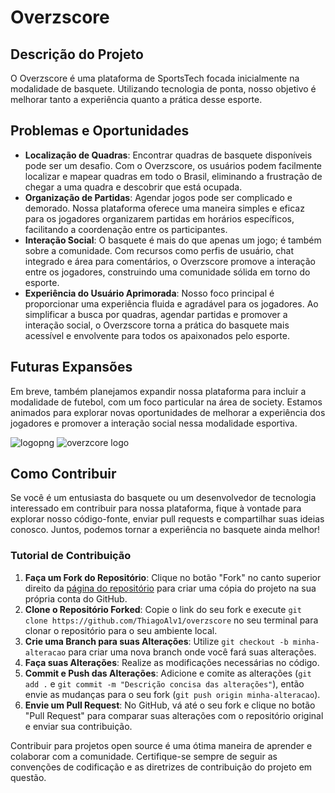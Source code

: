 # Overzscore

## Descrição do Projeto
O Overzscore é uma plataforma de SportsTech focada inicialmente na modalidade de basquete. Utilizando tecnologia de ponta, nosso objetivo é melhorar tanto a experiência quanto a prática desse esporte.

## Problemas e Oportunidades
- **Localização de Quadras**: Encontrar quadras de basquete disponíveis pode ser um desafio. Com o Overzscore, os usuários podem facilmente localizar e mapear quadras em todo o Brasil, eliminando a frustração de chegar a uma quadra e descobrir que está ocupada.
- **Organização de Partidas**: Agendar jogos pode ser complicado e demorado. Nossa plataforma oferece uma maneira simples e eficaz para os jogadores organizarem partidas em horários específicos, facilitando a coordenação entre os participantes.
- **Interação Social**: O basquete é mais do que apenas um jogo; é também sobre a comunidade. Com recursos como perfis de usuário, chat integrado e área para comentários, o Overzscore promove a interação entre os jogadores, construindo uma comunidade sólida em torno do esporte.
- **Experiência do Usuário Aprimorada**: Nosso foco principal é proporcionar uma experiência fluida e agradável para os jogadores. Ao simplificar a busca por quadras, agendar partidas e promover a interação social, o Overzscore torna a prática do basquete mais acessível e envolvente para todos os apaixonados pelo esporte.

## Futuras Expansões
Em breve, também planejamos expandir nossa plataforma para incluir a modalidade de futebol, com um foco particular na área de society. Estamos animados para explorar novas oportunidades de melhorar a experiência dos jogadores e promover a interação social nessa modalidade esportiva.

![logopng](https://github.com/ThiagoAlv1/overzscore/assets/101125484/5668b6b6-13f4-40ad-89a5-14f9b61ec68a) ![overzcore logo](https://github.com/ThiagoAlv1/overzscore/assets/101125484/5a7f9b00-21a6-4e3e-8ff9-fa41e4eda986)


## Como Contribuir
Se você é um entusiasta do basquete ou um desenvolvedor de tecnologia interessado em contribuir para nossa plataforma, fique à vontade para explorar nosso código-fonte, enviar pull requests e compartilhar suas ideias conosco. Juntos, podemos tornar a experiência no basquete ainda melhor!

### Tutorial de Contribuição
1. **Faça um Fork do Repositório**: Clique no botão "Fork" no canto superior direito da [página do repositório](https://github.com/ThiagoAlv1/overzscore) para criar uma cópia do projeto na sua própria conta do GitHub.
2. **Clone o Repositório Forked**: Copie o link do seu fork e execute `git clone https://github.com/ThiagoAlv1/overzscore` no seu terminal para clonar o repositório para o seu ambiente local.
3. **Crie uma Branch para suas Alterações**: Utilize `git checkout -b minha-alteracao` para criar uma nova branch onde você fará suas alterações.
4. **Faça suas Alterações**: Realize as modificações necessárias no código.
5. **Commit e Push das Alterações**: Adicione e comite as alterações (`git add .` e `git commit -m "Descrição concisa das alterações"`), então envie as mudanças para o seu fork (`git push origin minha-alteracao`).
6. **Envie um Pull Request**: No GitHub, vá até o seu fork e clique no botão "Pull Request" para comparar suas alterações com o repositório original e enviar sua contribuição.

Contribuir para projetos open source é uma ótima maneira de aprender e colaborar com a comunidade. Certifique-se sempre de seguir as convenções de codificação e as diretrizes de contribuição do projeto em questão.

